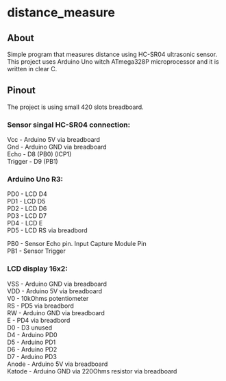 # distance_measure
## About
Simple program that measures distance using HC-SR04 ultrasonic sensor. This project uses Arduino Uno witch ATmega328P microprocessor and it is written in clear C.

## Pinout

The project is using small 420 slots breadboard.

### Sensor singal HC-SR04 connection:
Vcc - Arduino 5V via breadboard <br />
Gnd - Arduino GND via breadboard <br />
Echo - D8 (PB0) (ICP1) <br />
Trigger - D9 (PB1) <br />

### Arduino Uno R3:
PD0 - LCD D4 <br />
PD1 - LCD D5 <br />
PD2 - LCD D6 <br />
PD3 - LCD D7 <br />
PD4 - LCD E <br />
PD5 - LCD RS via breadbord <br />

PB0 - Sensor Echo pin. Input Capture Module Pin <br />
PB1  - Sensor Trigger <br />

### LCD display 16x2:

VSS - Arduino GND via breadboard <br />
VDD - Arduino 5V via breadboard <br />
V0 - 10kOhms potentiometer <br />
RS - PD5 via breadbord <br />
RW - Arduino GND via breadboard <br />
E - PD4 via breadbord <br />
D0 - D3 unused <br />
D4 - Arduino PD0 <br />
D5 - Arduino PD1 <br />
D6 - Arduino PD2 <br />
D7 - Arduino PD3 <br />
Anode - Arduino 5V via breadboard <br />
Katode - Arduino GND via 220Ohms resistor via breadboard <br />
